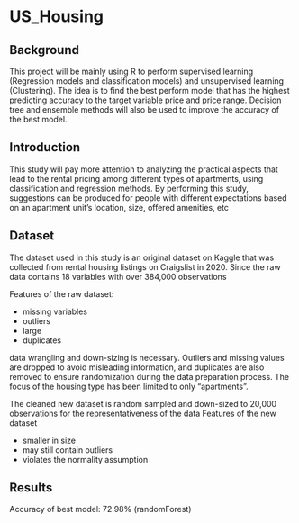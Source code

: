 # US_Housing

## Background

This project will be mainly using R to perform supervised learning (Regression models and classification models) and unsupervised learning (Clustering). The idea is to find the best perform model that has the highest predicting accuracy to the target variable price and price range. Decision tree and ensemble methods will also be used to improve the accuracy of the best model.

## Introduction

This study will pay more attention to analyzing the practical aspects that lead to the rental pricing among different types of apartments, using classification and regression methods. By performing this study, suggestions can be produced for people with different expectations based on an apartment unit’s location, size, offered amenities, etc

## Dataset 

The dataset used in this study is an original dataset on Kaggle that was collected from rental housing listings on Craigslist in 2020.
Since the raw data contains 18 variables with over 384,000 observations

Features of the raw dataset:
- missing variables
- outliers
- large
- duplicates

data wrangling and down-sizing is necessary. Outliers and missing values are dropped to avoid misleading information, and duplicates are also removed to ensure randomization during the data preparation process. The focus of the housing type has been limited to only “apartments”. 


The cleaned new dataset is random sampled and down-sized to 20,000 observations for the representativeness of the data
Features of the new dataset
- smaller in size
- may still contain outliers
- violates the normality assumption

## Results
Accuracy of best model: 72.98% (randomForest)
